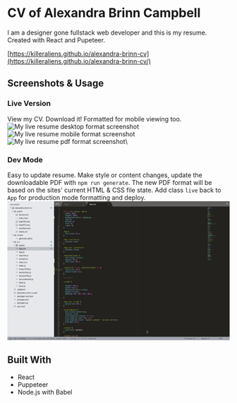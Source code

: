 # CV of Alexandra Brinn Campbell

I am a designer gone fullstack web developer and this is my resume.
Created with React and Pupeteer.

[https://killeraliens.github.io/alexandra-brinn-cv](https://killeraliens.github.io/alexandra-brinn-cv/)

## Screenshots & Usage

### Live Version
View my CV. Download it! Formatted for mobile viewing too.\
![My live resume desktop format screenshot](/assets/cv-desktop.png)\
![My live resume mobile format screenshot](/assets/cv-mobile.png)\
![My live resume pdf format screenshot](/assets/cv-pdf.png)\

### Dev Mode
Easy to update resume. Make style or content changes, update the downloadable PDF with `npm run generate`. The new PDF format will be based on the sites' current HTML & CSS file state. Add class `live` back to `App` for production mode formatting and deploy.\
![How to update the PDF dev mode, animated gif](/src/assets/cv-pdf-generate.gif)


## Built With

* React
* Puppeteer
* Node.js with Babel
